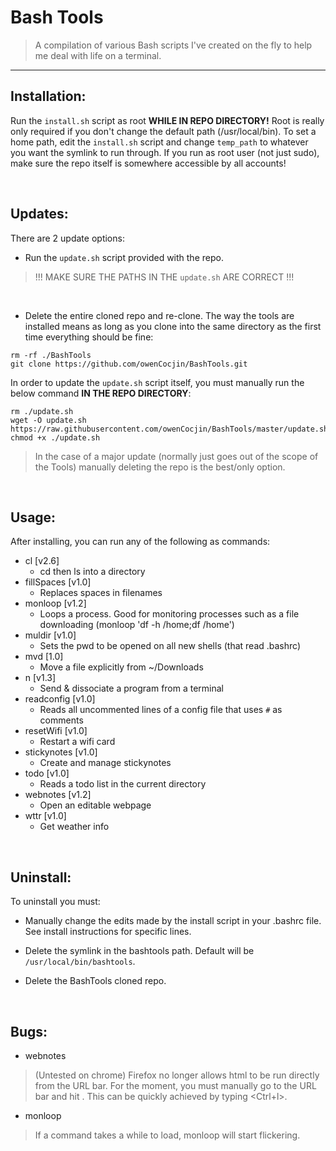 # Bash Tools

> A compilation of various Bash scripts I've created on the fly to help me deal with life on a terminal.

***

## Installation:

Run the `install.sh` script as root **WHILE IN REPO DIRECTORY!** Root is really only required if you don't change the default path (/usr/local/bin). To set a home path, edit the `install.sh` script and change `temp_path` to whatever you want the symlink to run through. If you run as root user (not just sudo), make sure the repo itself is somewhere accessible by all accounts!

<br/>

## Updates:

There are 2 update options:

- Run the `update.sh` script provided with the repo.
> !!! MAKE SURE THE PATHS IN THE `update.sh` ARE CORRECT !!!

<br/>

- Delete the entire cloned repo and re-clone. The way the tools are installed means as long as you clone into the same directory as the first time everything should be fine:
```
rm -rf ./BashTools
git clone https://github.com/owenCocjin/BashTools.git
```

In order to update the `update.sh` script itself, you must manually run the below command __IN THE REPO DIRECTORY__:
```
rm ./update.sh
wget -O update.sh https://raw.githubusercontent.com/owenCocjin/BashTools/master/update.sh
chmod +x ./update.sh

```

> In the case of a major update (normally just goes out of the scope of the Tools) manually deleting the repo is the best/only option.

<br/>

## Usage:

After installing, you can run any of the following as commands:
* cl [v2.6]
	* cd then ls into a directory
* fillSpaces [v1.0]
	* Replaces spaces in filenames
* monloop [v1.2]
	* Loops a process. Good for monitoring processes such as a file downloading (monloop 'df -h /home;df /home')
* muldir [v1.0]
	* Sets the pwd to be opened on all new shells (that read .bashrc)
* mvd [1.0]
	* Move a file explicitly from ~/Downloads
* n [v1.3]
	* Send & dissociate a program from a terminal
* readconfig [v1.0]
	* Reads all uncommented lines of a config file that uses `#` as comments
* resetWifi [v1.0]
	* Restart a wifi card
* stickynotes [v1.0]
	* Create and manage stickynotes
* todo [v1.0]
	* Reads a todo list in the current directory
* webnotes [v1.2]
	* Open an editable webpage
* wttr [v1.0]
	* Get weather info

<br/>

## Uninstall:

To uninstall you must:

- Manually change the edits made by the install script in your .bashrc file. See install instructions for specific lines.

- Delete the symlink in the bashtools path. Default will be `/usr/local/bin/bashtools`.

- Delete the BashTools cloned repo.

<br/>

## Bugs:

* webnotes
> (Untested on chrome) Firefox no longer allows html to be run directly from the URL bar. For the moment, you must manually go to the URL bar and hit <Enter>. This can be quickly achieved by typing <Ctrl+l><Enter>.

* monloop
> If a command takes a while to load, monloop will start flickering.
